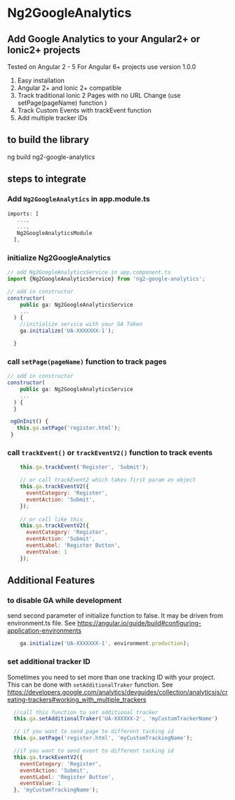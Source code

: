 # Ng2GoogleAnalytics
## Add Google Analytics to your Angular2+ or Ionic2+ projects

Tested on Angular 2 - 5
For Angular 6+ projects use version 1.0.0

1. Easy installation
2. Angular 2+ and Ionic 2+ compatible
3. Track traditional Ionic 2 Pages with no URL Change (use setPage(pageName) function )
4. Track Custom Events with trackEvent function
5. Add multiple tracker IDs

## to build the library
ng build ng2-google-analytics

## steps to integrate

### Add `Ng2GoogleAnalytics` in app.module.ts

```javascript
imports: [
   ...,
   ...,
   Ng2GoogleAnalyticsModule
  ],
```

### initialize Ng2GoogleAnalytics

```javascript
// add Ng2GoogleAnalyticsService in app.component.ts
import {Ng2GoogleAnalyticsService} from 'ng2-google-analytics';

// add in constructor
constructor(
    public ga: Ng2GoogleAnalyticsService
    ...
  ) {
    //initialize service with your GA Token
    ga.initialize('UA-XXXXXXX-1');

  }
```

### call `setPage(pageName)` function to track pages
```javascript
// add in constructor
constructor(
    public ga: Ng2GoogleAnalyticsService
    ...
  ) {
  }

 ngOnInit() {
   this.ga.setPage('register.html');
 }
```

### call `trackEvent()` or `trackEventV2()` function to track events

```javascript
    this.ga.trackEvent('Register', 'Submit');

    // or call trackEvent2 which takes first param as object
    this.ga.trackEventV2({
      eventCategory: 'Register', 
      eventAction: 'Submit', 
    });
    
    // or call like this 
    this.ga.trackEventV2({
      eventCategory: 'Register', 
      eventAction: 'Submit', 
      eventLabel: 'Register Button',
      eventValue: 1
    });

```


## Additional Features
### to disable GA while development
send second parameter of initialize function to false.
It may be driven from environment.ts file.
See https://angular.io/guide/build#configuring-application-environments
```javascript
    ga.initialize('UA-XXXXXXX-1', environment.production);
```

### set additional tracker ID
Sometimes you need to set more than one tracking ID with your project.
This can be done with `setAdditionalTraker` function.
See https://developers.google.com/analytics/devguides/collection/analyticsjs/creating-trackers#working_with_multiple_trackers

```javascript
  //call this function to set additional tracker
  this.ga.setAdditionalTraker('UA-XXXXXX-2', 'myCustomTrackerName')

  // if you want to send page to different tacking id
  this.ga.setPage('register.html', 'myCustomTrackingName');

  //if you want to send event to different tacking id
  this.ga.trackEventV2({
    eventCategory: 'Register', 
    eventAction: 'Submit', 
    eventLabel: 'Register Button',
    eventValue: 1
  }, 'myCustomTrackingName');
```

